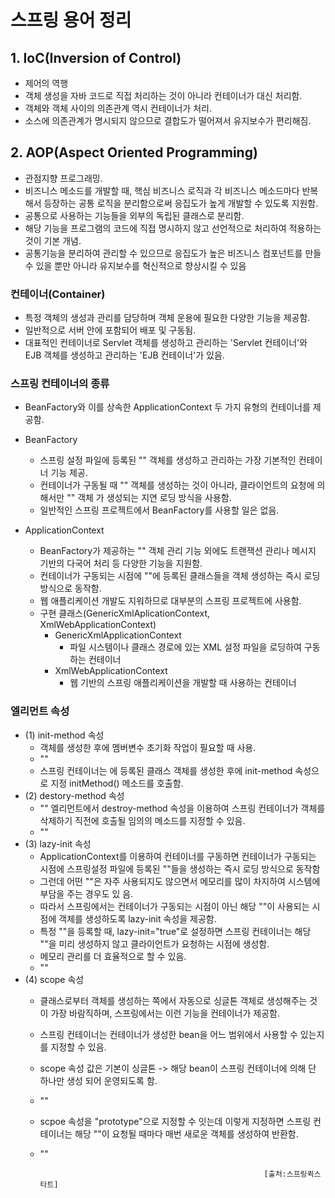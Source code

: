 # 스프링 용어 정리

## 1. IoC(Inversion of Control) 
* 제어의 역행
* 객체 생성을 자바 코드로 직접 처리하는 것이 아니라 컨테이너가 대신 처리함.
* 객체와 객체 사이의 의존관계 역시 컨테이너가 처리.
* 소스에 의존관계가 명시되지 않으므로 결합도가 떨어져서 유지보수가 편리해짐.

## 2. AOP(Aspect Oriented Programming)
* 관점지향 프로그래밍.
* 비즈니스 메소드를 개발할 때, 핵심 비즈니스 로직과 각 비즈니스 메소드마다 반복해서 등장하는 공통 로직을 분리함으로써 응집도가 높게 개발할 수 있도록 지원함.
* 공통으로 사용하는 기능들을 외부의 독립된 클래스로 분리함.
* 해당 기능을 프로그램의 코드에 직접 명시하지 않고 선언적으로 처리하여 적용하는 것이 기본 개념.
* 공통기능을 분리하여 관리할 수 있으므로 응집도가 높은 비즈니스 컴포넌트를 만들 수 있을 뿐만 아니라 유지보수를 혁신적으로 향상시킬 수 있음

### 컨테이너(Container)
* 특정 객체의 생성과 관리를 담당하며 객체 운용에 필요한 다양한 기능을 제공함.
* 일반적으로 서버 안에 포함되어 배포 및 구동됨.
* 대표적인 컨테이너로 Servlet 객체를 생성하고 관리하는 'Servlet 컨테이너'와 EJB 객체를 생성하고 관리하는 'EJB 컨테이너'가 있음.

### 스프링 컨테이너의 종류
* BeanFactory와 이를 상속한 ApplicationContext 두 가지 유형의 컨테이너를 제공함.
* BeanFactory 
	- 스프링 설정 파일에 등록된 "<bean>" 객체를 생성하고 관리하는 가장 기본적인 컨테이너 기능 제공.
	- 컨테이너가 구동될 때 "<bean>" 객체를 생성하는 것이 아니라, 클라이언트의 요청에 의해서만 "<bean>" 객체
	가 생성되는 지연 로딩 방식을 사용함. 
	- 일반적인 스프링 프로젝트에서 BeanFactory를 사용할 일은 없음.
	
* ApplicationContext
	- BeanFactory가 제공하는 "<bean>" 객체 관리 기능 외에도 트랜잭션 관리나 메시지 기반의 다국어 처리 등 다양한 기능을 지원함.
	- 컨테이너가 구동되는 시점에 "<bean>"에 등록된 클래스들을 객체 생성하는 즉시 로딩 방식으로 동작함.
	- 웹 애플리케이션 개발도 지워하므로 대부분의 스프링 프로젝트에 사용함. 
	* 구현 클래스(GenericXmlAplicationContext, XmlWebApplicationContext)
		* GenericXmlApplicationContext
			- 파일 시스템이나 클래스 경로에 있는 XML 설정 파일을 로딩하여 구동하는 컨테이너
		* XmlWebApplicationContext
			- 웹 기반의 스프링 애플리케이션을 개발할 때 사용하는 컨테이너

### <bean> 엘리먼트 속성
* (1) init-method 속성
	- 객체를 생성한 후에 멤버변수 초기화 작업이 필요할 때 사용.
	- "<bean id = "tv" class="polymorphism.SamsungTV" init-method="initMethod" />"
	- 스프링 컨테이너는 <bean>에 등록된 클래스 객체를 생성한 후에 init-method 속성으로 지정
	initMethod() 메소드를 호출함.
* (2) destory-method 속성
	- "<bean>" 엘리먼트에서 destroy-method 속성을 이용하여 스프링 컨테이너가 객체를 삭제하기 직전에 호출될
	임의의 메소드를 지정할 수 있음.
	- "<bean id="tv" class="polymorphism.SamsungTV" destroy-method="destroyMethod" />"
* (3) lazy-init 속성
	- ApplicationContext를 이용하여 컨테이너를 구동하면 컨테이너가 구동되는 시점에 스프링설정 파일에 등록된
	"<bean>"들을 생성하는 즉시 로딩 방식으로 동작함
	- 그런데 어떤 "<bean>"은 자주 사용되지도 않으면서 메모리를 많이 차지하여 시스템에 부담을 주는 경우도 있
	음.
	- 따라서 스프링에서는 컨테이너가 구동되는 시점이 아닌 해당 "<bean>"이 사용되는 시점에 객체를 생성하도록
	lazy-init 속성을 제공함.
	- 특정 "<bean>"을 등록할 때, lazy-init="true"로 설정하면 스프링 컨테이너는 해당 "<bean>"을 미리
	생성하지 않고 클라이언트가 요청하는 시점에 생성함.
	- 메모리 관리를 더 효율적으로 할 수 있음.
	- "<bean id="tv" class="polyporphism.SamsungTV" lazy-init="true" />"
* (4) scope 속성
	- 클래스로부터 객체를 생성하는 쪽에서 자동으로 싱글톤 객체로 생성해주는 것이 가장 바람직하며, 스프링에서는
	 이런 기능을 컨테이너가 제공함.
	 - 스프링 컨테이너는 컨테이너가 생성한 bean을 어느 범위에서 사용할 수 있는지를 지정할 수 있음. 
	 - scope 속성 값은 기본이 싱글톤 -> 해당 bean이 스프링 컨테이너에 의해 단 하나만 생성 되어 운영되도록 	함.
	- "<bean id="tv" class="polymorphism.SamsungTV" scope="singleton" />"
	- scpoe 속성을 "prototype"으로 지정할 수 잇는데 이렇게 지정하면 스프링 컨테이너는 해당 "<bean>"이
	요청될 때마다 매번 새로운 객체를 생성하여 반환함.
	- "<bean id="tv" class="polymorphism.SamsungTV" scope="prototype" />"
	







															[출처:스프링퀵스타트]